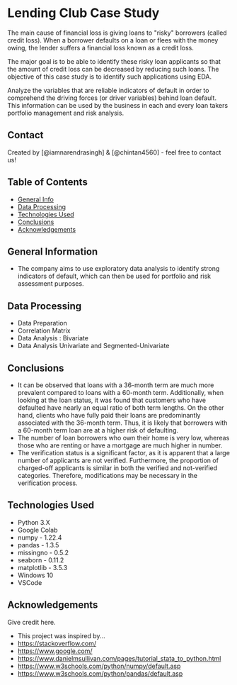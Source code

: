 # Lending Club Case Study
 The main cause of financial loss is giving loans to "risky" borrowers (called credit loss). When a borrower defaults on a loan or flees with the money owing, the lender suffers a financial loss known as a credit loss.

The major goal is to be able to identify these risky loan applicants so that the amount of credit loss can be decreased by reducing such loans.
The objective of this case study is to identify such applications using EDA.

Analyze the variables that are reliable indicators of default in order to comprehend the driving forces (or driver variables) behind loan default.
This information can be used by the business in each and every loan takers portfolio management and risk analysis.

## Contact
Created by [@iamnarendrasingh] & [@chintan4560] - feel free to contact us!


## Table of Contents
* [General Info](#general-information)
* [Data Processing](#data-processing)
* [Technologies Used](#technologies-used)
* [Conclusions](#conclusions)
* [Acknowledgements](#acknowledgements)

<!-- You can include any other section that is pertinent to your problem -->

## General Information
- The company aims to use exploratory data analysis to identify strong indicators of default, which can then be used for portfolio and risk assessment purposes.

## Data Processing
- Data Preparation
- Correlation Matrix 
- Data Analysis : Bivariate
- Data Analysis Univariate and Segmented-Univariate


<!-- You don't have to answer all the questions - just the ones relevant to your project. -->

## Conclusions
- It can be observed that loans with a 36-month term are much more prevalent compared to loans with a 60-month term. Additionally, when looking at the loan status, it was found that customers who have defaulted have nearly an equal ratio of both term lengths. On the other hand, clients who have fully paid their loans are predominantly associated with the 36-month term. Thus, it is likely that borrowers with a 60-month term loan are at a higher risk of defaulting.
- The number of loan borrowers who own their home is very low, whereas those who are renting or have a mortgage are much higher in number.
- The verification status is a significant factor, as it is apparent that a large number of applicants are not verified. Furthermore, the proportion of charged-off applicants is similar in both the verified and not-verified categories. Therefore, modifications may be necessary in the verification process.

<!-- You don't have to answer all the questions - just the ones relevant to your project. -->


## Technologies Used
- Python 3.X
- Google Colab
- numpy - 1.22.4
- pandas - 1.3.5
- missingno - 0.5.2
- seaborn - 0.11.2
- matplotlib - 3.5.3
- Windows 10
- VSCode


<!-- As the libraries versions keep on changing, it is recommended to mention the version of library used in this project -->

## Acknowledgements
Give credit here.
- This project was inspired by...
- https://stackoverflow.com/
- https://www.google.com/
- https://www.danielmsullivan.com/pages/tutorial_stata_to_python.html
- https://www.w3schools.com/python/numpy/default.asp
- https://www.w3schools.com/python/pandas/default.asp



<!-- Optional -->
<!-- ## License -->
<!-- This project is open source and available under the [... License](). -->

<!-- You don't have to include all sections - just the one's relevant to your project -->